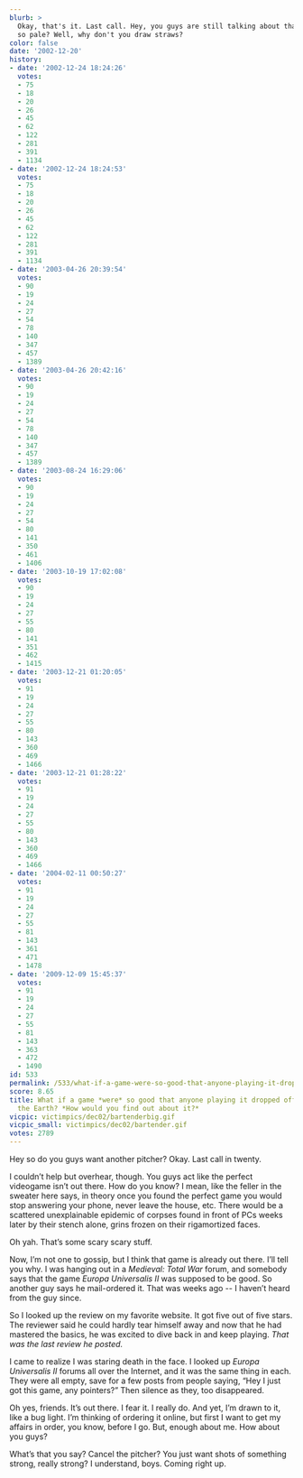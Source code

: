 ```yaml
---
blurb: >
  Okay, that's it. Last call. Hey, you guys are still talking about that game? Why
  so pale? Well, why don't you draw straws?
color: false
date: '2002-12-20'
history:
- date: '2002-12-24 18:24:26'
  votes:
  - 75
  - 18
  - 20
  - 26
  - 45
  - 62
  - 122
  - 281
  - 391
  - 1134
- date: '2002-12-24 18:24:53'
  votes:
  - 75
  - 18
  - 20
  - 26
  - 45
  - 62
  - 122
  - 281
  - 391
  - 1134
- date: '2003-04-26 20:39:54'
  votes:
  - 90
  - 19
  - 24
  - 27
  - 54
  - 78
  - 140
  - 347
  - 457
  - 1389
- date: '2003-04-26 20:42:16'
  votes:
  - 90
  - 19
  - 24
  - 27
  - 54
  - 78
  - 140
  - 347
  - 457
  - 1389
- date: '2003-08-24 16:29:06'
  votes:
  - 90
  - 19
  - 24
  - 27
  - 54
  - 80
  - 141
  - 350
  - 461
  - 1406
- date: '2003-10-19 17:02:08'
  votes:
  - 90
  - 19
  - 24
  - 27
  - 55
  - 80
  - 141
  - 351
  - 462
  - 1415
- date: '2003-12-21 01:20:05'
  votes:
  - 91
  - 19
  - 24
  - 27
  - 55
  - 80
  - 143
  - 360
  - 469
  - 1466
- date: '2003-12-21 01:28:22'
  votes:
  - 91
  - 19
  - 24
  - 27
  - 55
  - 80
  - 143
  - 360
  - 469
  - 1466
- date: '2004-02-11 00:50:27'
  votes:
  - 91
  - 19
  - 24
  - 27
  - 55
  - 81
  - 143
  - 361
  - 471
  - 1478
- date: '2009-12-09 15:45:37'
  votes:
  - 91
  - 19
  - 24
  - 27
  - 55
  - 81
  - 143
  - 363
  - 472
  - 1490
id: 533
permalink: /533/what-if-a-game-were-so-good-that-anyone-playing-it-dropped-off-the-face-of-the-earth-how-would-you-find-out-about-it/
score: 8.65
title: What if a game *were* so good that anyone playing it dropped off the face of
  the Earth? *How would you find out about it?*
vicpic: victimpics/dec02/bartenderbig.gif
vicpic_small: victimpics/dec02/bartender.gif
votes: 2789
---
```


Hey so do you guys want another pitcher? Okay. Last call in twenty.

I couldn’t help but overhear, though. You guys act like the perfect
videogame isn’t out there. How do you know? I mean, like the feller in
the sweater here says, in theory once you found the perfect game you
would stop answering your phone, never leave the house, etc. There would
be a scattered unexplainable epidemic of corpses found in front of PCs
weeks later by their stench alone, grins frozen on their rigamortized
faces.

Oh yah. That’s some scary scary stuff.

Now, I’m not one to gossip, but I think that game is already out there.
I’ll tell you why. I was hanging out in a *Medieval: Total War* forum,
and somebody says that the game *Europa Universalis II* was supposed to
be good. So another guy says he mail-ordered it. That was weeks ago -- I
haven’t heard from the guy since.

So I looked up the review on my favorite website. It got five out of
five stars. The reviewer said he could hardly tear himself away and now
that he had mastered the basics, he was excited to dive back in and keep
playing. *That was the last review he posted.*

I came to realize I was staring death in the face. I looked up *Europa
Universalis II* forums all over the Internet, and it was the same thing
in each. They were all empty, save for a few posts from people saying,
“Hey I just got this game, any pointers?” Then silence as they, too
disappeared.

Oh yes, friends. It’s out there. I fear it. I really do. And yet, I’m
drawn to it, like a bug light. I’m thinking of ordering it online, but
first I want to get my affairs in order, you know, before I go. But,
enough about me. How about you guys?

What’s that you say? Cancel the pitcher? You just want shots of
something strong, really strong? I understand, boys. Coming right up.